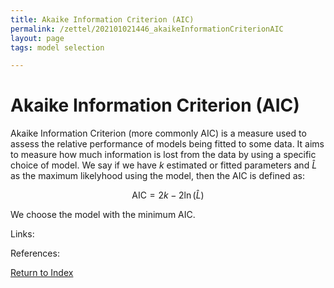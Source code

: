 ```yaml
---
title: Akaike Information Criterion (AIC)
permalink: /zettel/202101021446_akaikeInformationCriterionAIC
layout: page
tags: model selection

---
```

# Akaike Information Criterion (AIC)

Akaike Information Criterion (more commonly AIC) is a measure used to assess the relative performance of models being fitted to some data. 
It aims to measure how much information is lost from the data by using a specific choice of model. We say if we have $k$ estimated or 
fitted parameters and $\hat{L}$ as the maximum likelyhood using the model, then the AIC is defined as:

$$
\textrm{AIC} = 2 k - 2 \ln ( \hat{L} )
$$

We choose the model with the minimum AIC.

Links: 

References: 

[Return to Index](index)